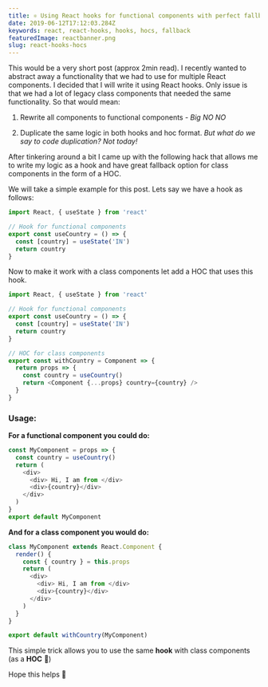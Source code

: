```yaml
---
title: ⚛️ Using React hooks for functional components with perfect fallback for class components.
date: 2019-06-12T17:12:03.284Z
keywords: react, react-hooks, hooks, hocs, fallback
featuredImage: reactbanner.png
slug: react-hooks-hocs
---
```


This would be a very short post (approx 2min read). I recently wanted to abstract away a functionality that we had to use for multiple React components. I decided that I will write it using React hooks. Only issue is that we had a lot of legacy class components that needed the same functionality. So that would mean:

1. Rewrite all components to functional components - _Big NO NO_

2. Duplicate the same logic in both hooks and hoc format. _But what do we say to code duplication? Not today!_

After tinkering around a bit I came up with the following hack that allows me to write my logic as a hook and have great fallback option for class components in the form of a HOC.

We will take a simple example for this post. Lets say we have a hook as follows:

```js
import React, { useState } from 'react'

// Hook for functional components
export const useCountry = () => {
  const [country] = useState('IN')
  return country
}
```

Now to make it work with a class components let add a HOC that uses this hook.

```js
import React, { useState } from 'react'

// Hook for functional components
export const useCountry = () => {
  const [country] = useState('IN')
  return country
}

// HOC for class components
export const withCountry = Component => {
  return props => {
    const country = useCountry()
    return <Component {...props} country={country} />
  }
}
```

### Usage:

**For a functional component you could do:**

```js
const MyComponent = props => {
  const country = useCountry()
  return (
    <div>
      <div> Hi, I am from </div>
      <div>{country}</div>
    </div>
  )
}
export default MyComponent
```

**And for a class component you would do:**

```js
class MyComponent extends React.Component {
  render() {
    const { country } = this.props
    return (
      <div>
        <div> Hi, I am from </div>
        <div>{country}</div>
      </div>
    )
  }
}

export default withCountry(MyComponent)
```

This simple trick allows you to use the same **hook** with class components (as a **HOC** 🤨)

Hope this helps 🎉
